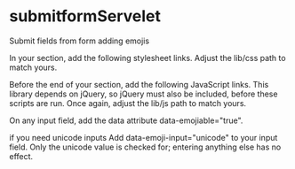 # submitformServelet

Submit fields from form adding emojis

In your <head> section, add the following stylesheet links. Adjust the lib/css path to match yours.
	
  <link href="https://maxcdn.bootstrapcdn.com/font-awesome/4.4.0/css/font-awesome.min.css" rel="stylesheet">
  <link href="lib/css/emoji.css" rel="stylesheet">
  
Before the end of your <body> section, add the following JavaScript links. This library depends on jQuery, so jQuery must also be included, before these scripts are run. Once again, adjust the lib/js path to match yours.
	
  <!-- ** Don't forget to Add jQuery here ** -->
  <script src="lib/js/config.js"></script>
  <script src="lib/js/util.js"></script>
  <script src="lib/js/jquery.emojiarea.js"></script>
  <script src="lib/js/emoji-picker.js"></script>
  
On any input field, add the data attribute data-emojiable="true".

if you need unicode inputs
Add data-emoji-input="unicode" to your input field. Only the unicode value is checked for; entering anything else has no effect.

